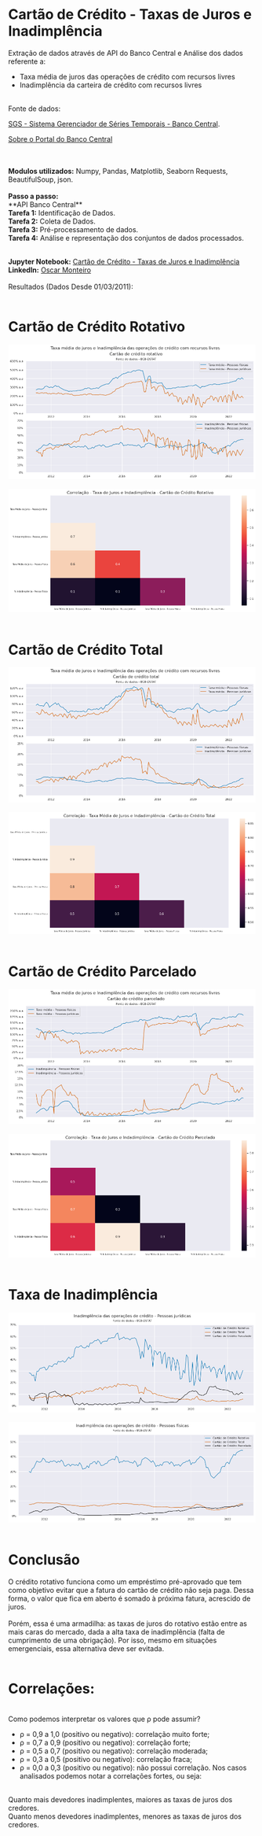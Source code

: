 # Cartão de Crédito - Taxas de Juros e Inadimplência
Extração de dados através de API do Banco Central e Análise dos dados referente a:
<br>
* Taxa média de juros das operações de crédito com recursos livres
* Inadimplência da carteira de crédito com recursos livres
<br>
Fonte de dados:
<br>

[SGS - Sistema Gerenciador de Séries Temporais - Banco Central](https://www3.bcb.gov.br/sgspub/localizarseries/localizarSeries.do?method=prepararTelaLocalizarSeries). 
<br>

[Sobre o Portal do Banco Central](https://dadosabertos.bcb.gov.br/pages/sobre-o-portal)

<br>
<br>
<b>Modulos utilizados:</b> Numpy, Pandas, Matplotlib, Seaborn Requests, BeautifulSoup, json.
<br>
<br>
<b>Passo a passo:</b>  
<br>
**API Banco Central**
<br>
<b>Tarefa 1:</b> Identificação de Dados.
<br>
<b>Tarefa 2:</b> Coleta de Dados.
<br>
<b>Tarefa 3:</b> Pré-processamento de dados.
<br>
<b>Tarefa 4:</b> Análise e representação dos conjuntos de dados processados.
<br>
<br>

<b>Jupyter Notebook:</b> [Cartão de Crédito - Taxas de Juros e Inadimplência](https://github.com/MonteiroOscar98/Cartao-de-Credito-Juros-e-Inadimplencia/blob/main/Taxa_M%C3%A9dia_de_Juros_das_Operac%C3%B5es_de_Cr%C3%A9dito.ipynb)
<br>
<b>LinkedIn:</b> [Oscar Monteiro](https://www.linkedin.com/in/oscarmonteiro98)
<br>
<br>
Resultados (Dados Desde 01/03/2011):
<br>
<br>
# Cartão de Crédito Rotativo
![1](https://github.com/MonteiroOscar98/Cartao-de-Credito-Juros-e-Inadimplencia/blob/main/README_files/1.png)
<br>
<br>
![2](https://github.com/MonteiroOscar98/Cartao-de-Credito-Juros-e-Inadimplencia/blob/main/README_files/2.png)
<br>
<br>
# Cartão de Crédito Total
![3](https://github.com/MonteiroOscar98/Cartao-de-Credito-Juros-e-Inadimplencia/blob/main/README_files/3.png)
<br>
<br>
![4](https://github.com/MonteiroOscar98/Cartao-de-Credito-Juros-e-Inadimplencia/blob/main/README_files/4.png)
<br>
<br>
# Cartão de Crédito Parcelado
![5](https://github.com/MonteiroOscar98/Cartao-de-Credito-Juros-e-Inadimplencia/blob/main/README_files/5.png)
<br>
<br>
![6](https://github.com/MonteiroOscar98/Cartao-de-Credito-Juros-e-Inadimplencia/blob/main/README_files/6.png)
<br>
<br>
# Taxa de Inadimplência
![7](https://github.com/MonteiroOscar98/Cartao-de-Credito-Juros-e-Inadimplencia/blob/main/README_files/7.png)
<br>
<br>
![8](https://github.com/MonteiroOscar98/Cartao-de-Credito-Juros-e-Inadimplencia/blob/main/README_files/8.png)
<br>
<br>
# Conclusão
O crédito rotativo funciona como um empréstimo pré-aprovado que tem como objetivo evitar que a fatura do cartão de crédito não seja paga. Dessa forma, o valor que fica em aberto é somado à próxima fatura, acrescido de juros.
<br>
<br>
Porém, essa é uma armadilha: as taxas de juros do rotativo estão entre as mais caras do mercado, dada a alta taxa de inadimplência (falta de cumprimento de uma obrigação). Por isso, mesmo em situações emergenciais, essa alternativa deve ser evitada.
<br>
<br>
# Correlações:
<br>
Como podemos interpretar os valores que ρ pode assumir?

* ρ = 0,9 a 1,0 (positivo ou negativo): correlação muito forte;
* ρ = 0,7 a 0,9 (positivo ou negativo): correlação forte;
* ρ = 0,5 a 0,7 (positivo ou negativo): correlação moderada;
* ρ = 0,3 a 0,5 (positivo ou negativo): correlação fraca;
* ρ = 0,0 a 0,3 (positivo ou negativo): não possui correlação.
Nos casos analisados podemos notar a correlações fortes, ou seja:
<br>
Quanto mais devedores inadimplentes, maiores as taxas de juros dos credores. 
<br>
Quanto menos devedores inadimplentes, menores as taxas de juros dos credores.
